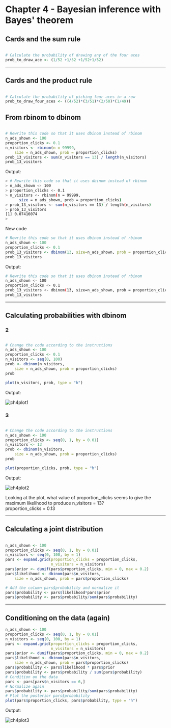 # Chapter 4 - Bayesian inference with Bayes' theorem
## Cards and the sum rule

```r

# Calculate the probability of drawing any of the four aces
prob_to_draw_ace <- (1/52 +1/52 +1/52+1/52)

```

***

## Cards and the product rule

```r

# Calculate the probability of picking four aces in a row
prob_to_draw_four_aces <- ((4/52)*(3/51)*(2/50)*(1/49))

```
## From rbinom to dbinom

```r

# Rewrite this code so that it uses dbinom instead of rbinom
n_ads_shown <- 100
proportion_clicks <- 0.1
n_visitors <- rbinom(n = 99999, 
    size = n_ads_shown, prob = proportion_clicks)
prob_13_visitors <- sum(n_visitors == 13) / length(n_visitors)
prob_13_visitors

```
Output:

```bash
> # Rewrite this code so that it uses dbinom instead of rbinom
> n_ads_shown <- 100
> proportion_clicks <- 0.1
> n_visitors <- rbinom(n = 99999, 
      size = n_ads_shown, prob = proportion_clicks)
> prob_13_visitors <- sum(n_visitors == 13) / length(n_visitors)
> prob_13_visitors
[1] 0.07416074
> 
```

New code

```r
# Rewrite this code so that it uses dbinom instead of rbinom
n_ads_shown <- 100
proportion_clicks <- 0.1
prob_13_visitors <- dbinom(13, size=n_ads_shown, prob = proportion_clicks)
prob_13_visitors
```

Output:

```bash
# Rewrite this code so that it uses dbinom instead of rbinom
n_ads_shown <- 100
proportion_clicks <- 0.1
prob_13_visitors <- dbinom(13, size=n_ads_shown, prob = proportion_clicks)
prob_13_visitors

```
***

## Calculating probabilities with dbinom

### 2

```r

# Change the code according to the instructions
n_ads_shown <- 100
proportion_clicks <- 0.1
n_visitors <- seq(0, 100)
prob <- dbinom(n_visitors, 
    size = n_ads_shown, prob = proportion_clicks)
prob

plot(n_visitors, prob, type = "h")

```
Output:

![ch4plot1](ch4plot1.png)

### 3

```r

# Change the code according to the instructions
n_ads_shown <- 100
proportion_clicks <- seq(0, 1, by = 0.01)
n_visitors <- 13
prob <- dbinom(n_visitors, 
    size = n_ads_shown, prob = proportion_clicks)
prob

plot(proportion_clicks, prob, type = "h")

```

Output:

![ch4plot2](ch4plot2.png)


Looking at the plot, what value of proportion_clicks seems to give the maximum likelihood to produce n_visitors = 13?
</br>
proportion_clicks = 0.13

***

## Calculating a joint distribution

```r

n_ads_shown <- 100
proportion_clicks <- seq(0, 1, by = 0.01)
n_visitors <- seq(0, 100, by = 1)
pars <- expand.grid(proportion_clicks = proportion_clicks,
                    n_visitors = n_visitors)
pars$prior <- dunif(pars$proportion_clicks, min = 0, max = 0.2)
pars$likelihood <- dbinom(pars$n_visitors, 
    size = n_ads_shown, prob = pars$proportion_clicks)

# Add the column pars$probability and normalize it
pars$probability <- pars$likelihood*pars$prior
pars$probability <- pars$probability/sum(pars$probability)

```
***

## Conditioning on the data (again)

```r
n_ads_shown <- 100
proportion_clicks <- seq(0, 1, by = 0.01)
n_visitors <- seq(0, 100, by = 1)
pars <- expand.grid(proportion_clicks = proportion_clicks,
                    n_visitors = n_visitors)
pars$prior <- dunif(pars$proportion_clicks, min = 0, max = 0.2)
pars$likelihood <- dbinom(pars$n_visitors, 
    size = n_ads_shown, prob = pars$proportion_clicks)
pars$probability <- pars$likelihood * pars$prior
pars$probability <- pars$probability / sum(pars$probability)
# Condition on the data 
pars <- pars[pars$n_visitors == 6,]
# Normalize again
pars$probability <- pars$probability/sum(pars$probability)
# Plot the posterior pars$probability
plot(pars$proportion_clicks, pars$probability, type = "h")

```

Output:

![ch4plot3](ch4plot3.png)




